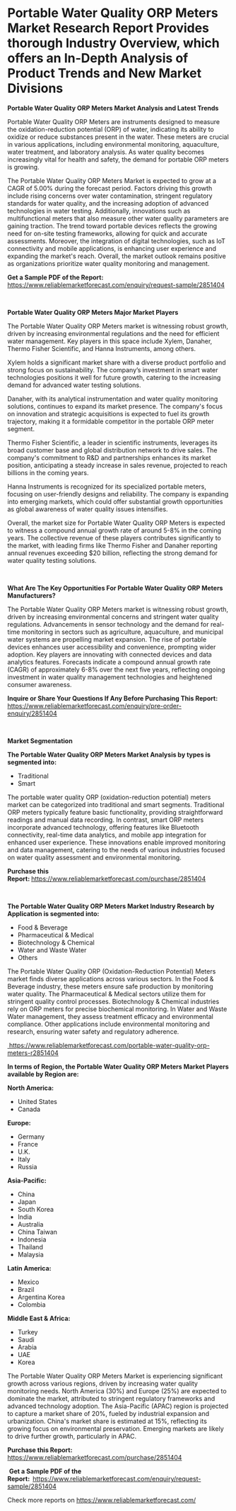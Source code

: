 <p><h1>Portable Water Quality ORP Meters Market Research Report Provides thorough Industry Overview, which offers an In-Depth Analysis of Product Trends and New Market Divisions</h1></p><p><strong>Portable Water Quality ORP Meters Market Analysis and Latest Trends</strong></p>
<p><p>Portable Water Quality ORP Meters are instruments designed to measure the oxidation-reduction potential (ORP) of water, indicating its ability to oxidize or reduce substances present in the water. These meters are crucial in various applications, including environmental monitoring, aquaculture, water treatment, and laboratory analysis. As water quality becomes increasingly vital for health and safety, the demand for portable ORP meters is growing.</p><p>The Portable Water Quality ORP Meters Market is expected to grow at a CAGR of 5.00% during the forecast period. Factors driving this growth include rising concerns over water contamination, stringent regulatory standards for water quality, and the increasing adoption of advanced technologies in water testing. Additionally, innovations such as multifunctional meters that also measure other water quality parameters are gaining traction. The trend toward portable devices reflects the growing need for on-site testing frameworks, allowing for quick and accurate assessments. Moreover, the integration of digital technologies, such as IoT connectivity and mobile applications, is enhancing user experience and expanding the market's reach. Overall, the market outlook remains positive as organizations prioritize water quality monitoring and management.</p></p>
<p><strong>Get a Sample PDF of the Report:&nbsp;</strong> <a href="https://www.reliablemarketforecast.com/enquiry/request-sample/2851404?utm_campaign=2292&utm_medium=2&utm_source=Github&utm_content=ia&utm_term=11032025&utm_id=portable-water-quality-orp-meters">https://www.reliablemarketforecast.com/enquiry/request-sample/2851404</a></p>
<p>&nbsp;</p>
<p><strong>Portable Water Quality ORP Meters Major Market Players</strong></p>
<p><p>The Portable Water Quality ORP Meters market is witnessing robust growth, driven by increasing environmental regulations and the need for efficient water management. Key players in this space include Xylem, Danaher, Thermo Fisher Scientific, and Hanna Instruments, among others. </p><p>Xylem holds a significant market share with a diverse product portfolio and strong focus on sustainability. The company’s investment in smart water technologies positions it well for future growth, catering to the increasing demand for advanced water testing solutions.</p><p>Danaher, with its analytical instrumentation and water quality monitoring solutions, continues to expand its market presence. The company's focus on innovation and strategic acquisitions is expected to fuel its growth trajectory, making it a formidable competitor in the portable ORP meter segment.</p><p>Thermo Fisher Scientific, a leader in scientific instruments, leverages its broad customer base and global distribution network to drive sales. The company's commitment to R&D and partnerships enhances its market position, anticipating a steady increase in sales revenue, projected to reach billions in the coming years.</p><p>Hanna Instruments is recognized for its specialized portable meters, focusing on user-friendly designs and reliability. The company is expanding into emerging markets, which could offer substantial growth opportunities as global awareness of water quality issues intensifies.</p><p>Overall, the market size for Portable Water Quality ORP Meters is expected to witness a compound annual growth rate of around 5-8% in the coming years. The collective revenue of these players contributes significantly to the market, with leading firms like Thermo Fisher and Danaher reporting annual revenues exceeding $20 billion, reflecting the strong demand for water quality testing solutions.</p></p>
<p>&nbsp;</p>
<p><strong>What Are The Key Opportunities For Portable Water Quality ORP Meters Manufacturers?</strong></p>
<p><p>The Portable Water Quality ORP Meters market is witnessing robust growth, driven by increasing environmental concerns and stringent water quality regulations. Advancements in sensor technology and the demand for real-time monitoring in sectors such as agriculture, aquaculture, and municipal water systems are propelling market expansion. The rise of portable devices enhances user accessibility and convenience, prompting wider adoption. Key players are innovating with connected devices and data analytics features. Forecasts indicate a compound annual growth rate (CAGR) of approximately 6-8% over the next five years, reflecting ongoing investment in water quality management technologies and heightened consumer awareness.</p></p>
<p><strong>Inquire or Share Your Questions If Any Before Purchasing This Report:</strong> <a href="https://www.reliablemarketforecast.com/enquiry/pre-order-enquiry/2851404?utm_campaign=2292&utm_medium=2&utm_source=Github&utm_content=ia&utm_term=11032025&utm_id=portable-water-quality-orp-meters">https://www.reliablemarketforecast.com/enquiry/pre-order-enquiry/2851404</a></p>
<p>&nbsp;</p>
<p><strong>Market Segmentation</strong></p>
<p><strong>The Portable Water Quality ORP Meters Market Analysis by types is segmented into:</strong></p>
<p><ul><li>Traditional</li><li>Smart</li></ul></p>
<p><p>The portable water quality ORP (oxidation-reduction potential) meters market can be categorized into traditional and smart segments. Traditional ORP meters typically feature basic functionality, providing straightforward readings and manual data recording. In contrast, smart ORP meters incorporate advanced technology, offering features like Bluetooth connectivity, real-time data analytics, and mobile app integration for enhanced user experience. These innovations enable improved monitoring and data management, catering to the needs of various industries focused on water quality assessment and environmental monitoring.</p></p>
<p><strong>Purchase this Report:&nbsp;</strong><a href="https://www.reliablemarketforecast.com/purchase/2851404?utm_campaign=2292&utm_medium=2&utm_source=Github&utm_content=ia&utm_term=11032025&utm_id=portable-water-quality-orp-meters">https://www.reliablemarketforecast.com/purchase/2851404</a></p>
<p>&nbsp;</p>
<p><strong>The Portable Water Quality ORP Meters Market Industry Research by Application is segmented into:</strong></p>
<p><ul><li>Food & Beverage</li><li>Pharmaceutical & Medical</li><li>Biotechnology & Chemical</li><li>Water and Waste Water</li><li>Others</li></ul></p>
<p><p>The Portable Water Quality ORP (Oxidation-Reduction Potential) Meters market finds diverse applications across various sectors. In the Food & Beverage industry, these meters ensure safe production by monitoring water quality. The Pharmaceutical & Medical sectors utilize them for stringent quality control processes. Biotechnology & Chemical industries rely on ORP meters for precise biochemical monitoring. In Water and Waste Water management, they assess treatment efficacy and environmental compliance. Other applications include environmental monitoring and research, ensuring water safety and regulatory adherence.</p></p>
<p><a href="https://www.reliablemarketforecast.com/portable-water-quality-orp-meters-r2851404?utm_campaign=2292&utm_medium=2&utm_source=Github&utm_content=ia&utm_term=11032025&utm_id=portable-water-quality-orp-meters">&nbsp;https://www.reliablemarketforecast.com/portable-water-quality-orp-meters-r2851404</a></p>
<p><strong>In terms of Region, the Portable Water Quality ORP Meters Market Players available by Region are:</strong></p>
<p>
    <p> <strong> North America: </strong>
        <ul>
            <li>United States</li>
            <li>Canada</li>
        </ul>
        </p> 
    <p> <strong> Europe: </strong>
        <ul>
            <li>Germany</li>
            <li>France</li>
            <li>U.K.</li>
            <li>Italy</li>
            <li>Russia</li>
        </ul>
        </p> 
    <p> <strong> Asia-Pacific: </strong>
        <ul>
            <li>China</li>
            <li>Japan</li>
            <li>South Korea</li>
            <li>India</li>
            <li>Australia</li>
            <li>China Taiwan</li>
            <li>Indonesia</li>
            <li>Thailand</li>
            <li>Malaysia</li>
        </ul>
        </p> 
    <p> <strong> Latin America: </strong>
        <ul>
            <li>Mexico</li>
            <li>Brazil</li>
            <li>Argentina Korea</li>
            <li>Colombia</li>
        </ul>
        </p> 
    <p> <strong> Middle East & Africa: </strong>
        <ul>
            <li>Turkey</li>
            <li>Saudi</li>
            <li>Arabia</li>
            <li>UAE</li>
            <li>Korea</li>
        </ul>
    </p>
    </p>
<p><p>The Portable Water Quality ORP Meters Market is experiencing significant growth across various regions, driven by increasing water quality monitoring needs. North America (30%) and Europe (25%) are expected to dominate the market, attributed to stringent regulatory frameworks and advanced technology adoption. The Asia-Pacific (APAC) region is projected to capture a market share of 20%, fueled by industrial expansion and urbanization. China's market share is estimated at 15%, reflecting its growing focus on environmental preservation. Emerging markets are likely to drive further growth, particularly in APAC.</p></p>
<p><strong>Purchase this Report: </strong><a href="https://www.reliablemarketforecast.com/purchase/2851404?utm_campaign=2292&utm_medium=2&utm_source=Github&utm_content=ia&utm_term=11032025&utm_id=portable-water-quality-orp-meters">https://www.reliablemarketforecast.com/purchase/2851404</a></p>
<p>&nbsp;<strong>Get a Sample PDF of the Report:&nbsp;&nbsp;</strong><a href="https://www.reliablemarketforecast.com/enquiry/request-sample/2851404?utm_campaign=2292&utm_medium=2&utm_source=Github&utm_content=ia&utm_term=11032025&utm_id=portable-water-quality-orp-meters">https://www.reliablemarketforecast.com/enquiry/request-sample/2851404</a></p>
<p><strong></strong></p>
<p>Check more reports on <a href="https://www.reliablemarketforecast.com/?utm_campaign=2292&utm_medium=2&utm_source=Github&utm_content=ia&utm_term=11032025&utm_id=portable-water-quality-orp-meters">https://www.reliablemarketforecast.com/</a></p>